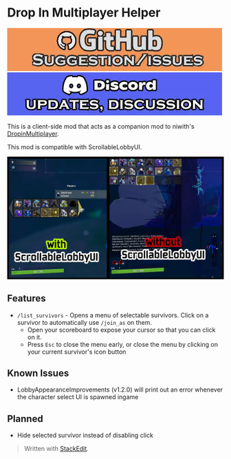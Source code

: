 # Drop In Multiplayer Helper

[![github issues/request link](https://raw.githubusercontent.com/DestroyedClone/PoseHelper/master/PoseHelper/github_link.webp)](https://github.com/DestroyedClone/RoR2DropInMultiplayerHelper/issues) [![discord invite](https://raw.githubusercontent.com/DestroyedClone/PoseHelper/master/PoseHelper/discord_link.webp)](https://discord.gg/DpHu3qXMHK)

This is a client-side mod that acts as a companion mod to niwith's [DropinMultiplayer](https://thunderstore.io/package/niwith/DropinMultiplayer/).

This mod is compatible with ScrollableLobbyUI.

![Preview](https://raw.githubusercontent.com/DestroyedClone/RoR2DropInMultiplayerHelper/master/RoR2DropInMultiplayerHelper/Preview.webp)

## Features
 - `/list_survivors` - Opens a menu of selectable survivors. Click on a survivor to automatically use `/join_as` on them.
	 - Open your scoreboard to expose your cursor so that you can click on it.
	 - Press `Esc` to close the menu early, or close the menu by clicking on your current survivor's icon button

## Known Issues
- LobbyAppearanceImprovements (v1.2.0) will print out an error whenever the character select UI is spawned ingame

## Planned
- Hide selected survivor instead of disabling click

> Written with [StackEdit](https://stackedit.io/).